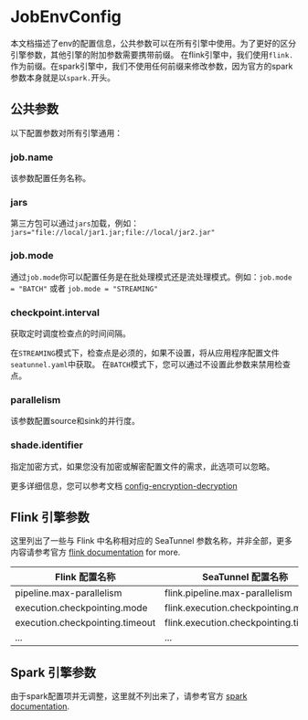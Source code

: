 # JobEnvConfig

本文档描述了env的配置信息，公共参数可以在所有引擎中使用。为了更好的区分引擎参数，其他引擎的附加参数需要携带前缀。
在flink引擎中，我们使用`flink.`作为前缀。在spark引擎中，我们不使用任何前缀来修改参数，因为官方的spark参数本身就是以`spark.`开头。

## 公共参数

以下配置参数对所有引擎通用：

### job.name

该参数配置任务名称。

### jars

第三方包可以通过`jars`加载，例如：`jars="file://local/jar1.jar;file://local/jar2.jar"`

### job.mode

通过`job.mode`你可以配置任务是在批处理模式还是流处理模式。例如：`job.mode = "BATCH"` 或者 `job.mode = "STREAMING"`

### checkpoint.interval

获取定时调度检查点的时间间隔。

在`STREAMING`模式下，检查点是必须的，如果不设置，将从应用程序配置文件`seatunnel.yaml`中获取。 在`BATCH`模式下，您可以通过不设置此参数来禁用检查点。

### parallelism

该参数配置source和sink的并行度。

### shade.identifier

指定加密方式，如果您没有加密或解密配置文件的需求，此选项可以忽略。

更多详细信息，您可以参考文档 [config-encryption-decryption](../../en/connector-v2/Config-Encryption-Decryption.md)

## Flink 引擎参数

这里列出了一些与 Flink 中名称相对应的 SeaTunnel 参数名称，并非全部，更多内容请参考官方 [flink documentation](https://flink.apache.org/) for more.

|           Flink 配置名称            |            SeaTunnel 配置名称             |
|---------------------------------|---------------------------------------|
| pipeline.max-parallelism        | flink.pipeline.max-parallelism        |
| execution.checkpointing.mode    | flink.execution.checkpointing.mode    |
| execution.checkpointing.timeout | flink.execution.checkpointing.timeout |
| ...                             | ...                                   |

## Spark 引擎参数

由于spark配置项并无调整，这里就不列出来了，请参考官方 [spark documentation](https://spark.apache.org/).

